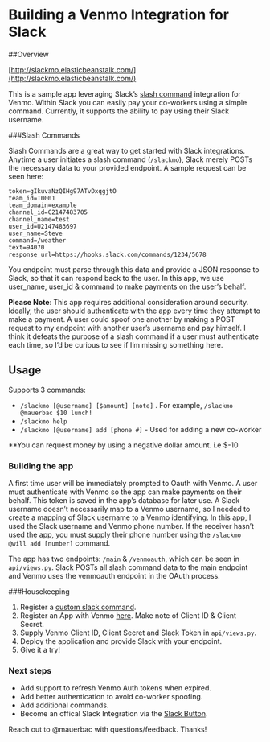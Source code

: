 # Building a Venmo Integration for Slack

##Overview

[http://slackmo.elasticbeanstalk.com/](http://slackmo.elasticbeanstalk.com/)

This is a sample app leveraging Slack’s [slash command](https://api.slack.com/slash-commands) integration for Venmo. Within Slack you can easily pay your co-workers using a simple command. Currently, it supports the ability to pay using their Slack username. 

###Slash Commands

Slash Commands are a great way to get started with Slack integrations. Anytime a user initiates a slash command (`/slackmo`), Slack merely POSTs the necessary data to your provided endpoint. A sample request can be seen here:

```
token=gIkuvaNzQIHg97ATvDxqgjtO
team_id=T0001
team_domain=example
channel_id=C2147483705
channel_name=test
user_id=U2147483697
user_name=Steve
command=/weather
text=94070
response_url=https://hooks.slack.com/commands/1234/5678
```

You endpoint must parse through this data and provide a JSON response to Slack, so that it can respond back to the user. In this app, we use user_name, user_id & command to make payments on the user’s behalf. 

**Please Note**: This app requires additional consideration around security. Ideally, the user should authenticate with the app every time they attempt to make a payment. A user could spoof one another by making a POST request to my endpoint with another user’s username and pay himself. I think it defeats the purpose of a slash command if a user must authenticate each time, so I’d be curious to see if I’m missing something here. 


## Usage 

Supports 3 commands:

* `/slackmo [@username] [$amount] [note]` . For example, `/slackmo @mauerbac $10 lunch!`
* `/slackmo help`
* `/slackmo [@username] add [phone #]` - Used for adding a new co-worker

**You can request money by using a negative dollar amount. i.e $-10 


### Building the app

A first time user will be immediately prompted to Oauth with Venmo. A user must authenticate with Venmo so the app can make payments on their behalf. This token is saved in the app’s database for later use. A Slack username doesn’t necessarily map to a Venmo username, so I needed to create a mapping of Slack username to a Venmo identifying. In this app, I used the Slack username and Venmo phone number. If the receiver hasn’t used the app, you must supply their phone number using the `/slackmo @will add [number]` command. 

The app has two endpoints: `/main` & `/venmoauth`, which can be seen in `api/views.py`. Slack POSTs all slash command data to the main endpoint and Venmo uses the venmoauth endpoint in the OAuth process.   


###Housekeeping

1. Register a [custom slack command](https://my.slack.com/services/new/slash-commands).
2. Register an App with Venmo [here](https://venmo.com/account/settings/developer). Make note of Client ID & Client Secret.
3. Supply Venmo Client ID, Client Secret and Slack Token in `api/views.py`.
4. Deploy the application and provide Slack with your endpoint.
5. Give it a try!

### Next steps

* Add support to refresh Venmo Auth tokens when expired.
* Add better authentication to avoid co-worker spoofing.
* Add additional commands.
* Become an offical Slack Integration via the [Slack Button](https://api.slack.com/docs/slack-button).

Reach out to @mauerbac with questions/feedback. Thanks!
